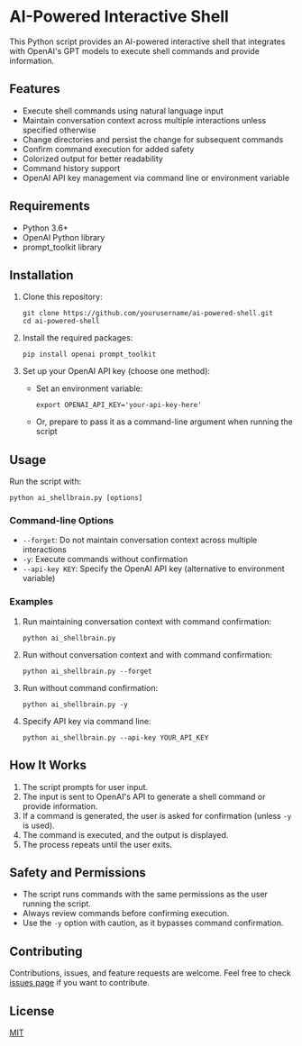 # AI-Powered Interactive Shell

This Python script provides an AI-powered interactive shell that integrates with OpenAI's GPT models to execute shell commands and provide information.

## Features

- Execute shell commands using natural language input
- Maintain conversation context across multiple interactions unless specified otherwise
- Change directories and persist the change for subsequent commands
- Confirm command execution for added safety
- Colorized output for better readability
- Command history support
- OpenAI API key management via command line or environment variable

## Requirements

- Python 3.6+
- OpenAI Python library
- prompt_toolkit library

## Installation

1. Clone this repository:
   ```
   git clone https://github.com/yourusername/ai-powered-shell.git
   cd ai-powered-shell
   ```

2. Install the required packages:
   ```
   pip install openai prompt_toolkit
   ```

3. Set up your OpenAI API key (choose one method):
   - Set an environment variable:
     ```
     export OPENAI_API_KEY='your-api-key-here'
     ```
   - Or, prepare to pass it as a command-line argument when running the script

## Usage

Run the script with:

```
python ai_shellbrain.py [options]
```

### Command-line Options

- `--forget`: Do not maintain conversation context across multiple interactions
- `-y`: Execute commands without confirmation
- `--api-key KEY`: Specify the OpenAI API key (alternative to environment variable)

### Examples

1. Run maintaining conversation context with command confirmation:
   ```
   python ai_shellbrain.py
   ```

2. Run without conversation context and with command confirmation:
   ```
   python ai_shellbrain.py --forget
   ```

3. Run without command confirmation:
   ```
   python ai_shellbrain.py -y
   ```

4. Specify API key via command line:
   ```
   python ai_shellbrain.py --api-key YOUR_API_KEY
   ```

## How It Works

1. The script prompts for user input.
2. The input is sent to OpenAI's API to generate a shell command or provide information.
3. If a command is generated, the user is asked for confirmation (unless `-y` is used).
4. The command is executed, and the output is displayed.
5. The process repeats until the user exits.

## Safety and Permissions

- The script runs commands with the same permissions as the user running the script.
- Always review commands before confirming execution.
- Use the `-y` option with caution, as it bypasses command confirmation.

## Contributing

Contributions, issues, and feature requests are welcome. Feel free to check [issues page](https://github.com/yourusername/ai-powered-shell/issues) if you want to contribute.

## License

[MIT](https://choosealicense.com/licenses/mit/)
